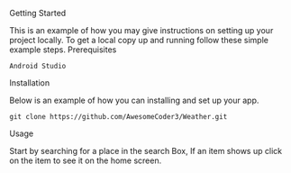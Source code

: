 Getting Started

This is an example of how you may give instructions on setting up your project locally. To get a local copy up and running follow these simple example steps.
Prerequisites


    Android Studio


Installation

Below is an example of how you can installing and set up your app. 



    git clone https://github.com/AwesomeCoder3/Weather.git


Usage

 Start by searching for a place in the search Box, If an item shows up click on the item to see it on the home screen.
